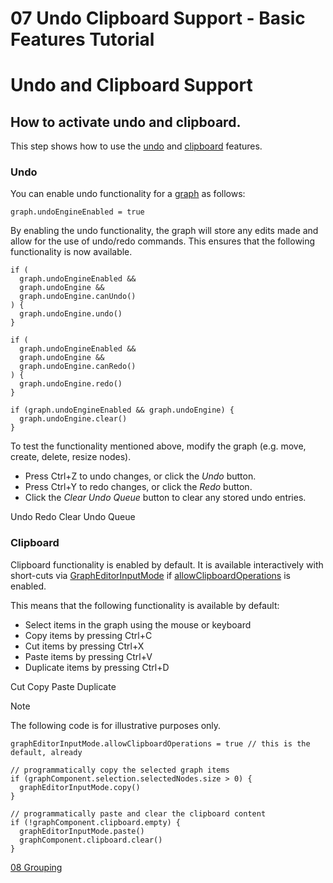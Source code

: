 <!--
 //////////////////////////////////////////////////////////////////////////////
 // @license
 // This file is part of yFiles for HTML 2.6.
 // Use is subject to license terms.
 //
 // Copyright (c) 2000-2023 by yWorks GmbH, Vor dem Kreuzberg 28,
 // 72070 Tuebingen, Germany. All rights reserved.
 //
 //////////////////////////////////////////////////////////////////////////////
-->
# 07 Undo Clipboard Support - Basic Features Tutorial

# Undo and Clipboard Support

## How to activate undo and clipboard.

This step shows how to use the [undo](https://docs.yworks.com/yfileshtml/#/dguide/interaction-support#interaction-undo) and [clipboard](https://docs.yworks.com/yfileshtml/#/dguide/customizing_interaction_clipboard) features.

### Undo

You can enable undo functionality for a [graph](https://docs.yworks.com/yfileshtml/#/api/IGraph) as follows:

```
graph.undoEngineEnabled = true
```

By enabling the undo functionality, the graph will store any edits made and allow for the use of undo/redo commands. This ensures that the following functionality is now available.

```
if (
  graph.undoEngineEnabled &&
  graph.undoEngine &&
  graph.undoEngine.canUndo()
) {
  graph.undoEngine.undo()
}
```

```
if (
  graph.undoEngineEnabled &&
  graph.undoEngine &&
  graph.undoEngine.canRedo()
) {
  graph.undoEngine.redo()
}
```

```
if (graph.undoEngineEnabled && graph.undoEngine) {
  graph.undoEngine.clear()
}
```

To test the functionality mentioned above, modify the graph (e.g. move, create, delete, resize nodes).

- Press Ctrl+Z to undo changes, or click the _Undo_ button.
- Press Ctrl+Y to redo changes, or click the _Redo_ button.
- Click the _Clear Undo Queue_ button to clear any stored undo entries.

Undo Redo Clear Undo Queue

### Clipboard

Clipboard functionality is enabled by default. It is available interactively with short-cuts via [GraphEditorInputMode](https://docs.yworks.com/yfileshtml/#/api/GraphEditorInputMode) if [allowClipboardOperations](https://docs.yworks.com/yfileshtml/#/api/GraphInputMode#GraphInputMode-property-allowClipboardOperations) is enabled.

This means that the following functionality is available by default:

- Select items in the graph using the mouse or keyboard
- Copy items by pressing Ctrl+C
- Cut items by pressing Ctrl+X
- Paste items by pressing Ctrl+V
- Duplicate items by pressing Ctrl+D

Cut Copy Paste Duplicate

Note

The following code is for illustrative purposes only.

```
graphEditorInputMode.allowClipboardOperations = true // this is the default, already
```

```
// programmatically copy the selected graph items
if (graphComponent.selection.selectedNodes.size > 0) {
  graphEditorInputMode.copy()
}
```

```
// programmatically paste and clear the clipboard content
if (!graphComponent.clipboard.empty) {
  graphEditorInputMode.paste()
  graphComponent.clipboard.clear()
}
```

[08 Grouping](../../tutorial-yfiles-basic-features/08-grouping/index.html)
